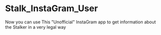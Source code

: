 # Stalk_InstaGram_User
Now you can use This "Unofficial" InstaGram app to get information about the Stalker in a very legal way 
